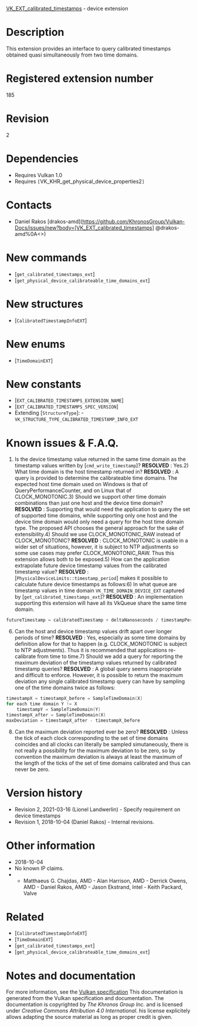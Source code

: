 [VK_EXT_calibrated_timestamps](https://www.khronos.org/registry/vulkan/specs/1.3-extensions/man/html/VK_EXT_calibrated_timestamps.html) - device extension

# Description
This extension provides an interface to query calibrated timestamps obtained
quasi simultaneously from two time domains.

# Registered extension number
185

# Revision
2

# Dependencies
- Requires Vulkan 1.0
- Requires `[`VK_KHR_get_physical_device_properties2`]`

# Contacts
- Daniel Rakos [drakos-amd](https://github.com/KhronosGroup/Vulkan-Docs/issues/new?body=[VK_EXT_calibrated_timestamps] @drakos-amd%0A<<Here describe the issue or question you have about the VK_EXT_calibrated_timestamps extension>>)

# New commands
- [`get_calibrated_timestamps_ext`]
- [`get_physical_device_calibrateable_time_domains_ext`]

# New structures
- [`CalibratedTimestampInfoEXT`]

# New enums
- [`TimeDomainEXT`]

# New constants
- [`EXT_CALIBRATED_TIMESTAMPS_EXTENSION_NAME`]
- [`EXT_CALIBRATED_TIMESTAMPS_SPEC_VERSION`]
- Extending [`StructureType`]:  - `VK_STRUCTURE_TYPE_CALIBRATED_TIMESTAMP_INFO_EXT`

# Known issues & F.A.Q.
1) Is the device timestamp value returned in the same time domain as the
timestamp values written by [`cmd_write_timestamp`]? **RESOLVED** : Yes.2) What time domain is the host timestamp returned in? **RESOLVED** : A query is provided to determine the calibrateable time domains.
The expected host time domain used on Windows is that of
QueryPerformanceCounter, and on Linux that of CLOCK_MONOTONIC.3) Should we support other time domain combinations than just one host and
the device time domain? **RESOLVED** : Supporting that would need the application to query the set of
supported time domains, while supporting only one host and the device time
domain would only need a query for the host time domain type.
The proposed API chooses the general approach for the sake of extensibility.4) Should we use CLOCK_MONOTONIC_RAW instead of CLOCK_MONOTONIC? **RESOLVED** : CLOCK_MONOTONIC is usable in a wider set of situations, however,
it is subject to NTP adjustments so some use cases may prefer
CLOCK_MONOTONIC_RAW.
Thus this extension allows both to be exposed.5) How can the application extrapolate future device timestamp values from
the calibrated timestamp value? **RESOLVED** : [`PhysicalDeviceLimits::timestamp_period`] makes it
possible to calculate future device timestamps as follows:6) In what queue are timestamp values in time domain
`VK_TIME_DOMAIN_DEVICE_EXT` captured by
[`get_calibrated_timestamps_ext`]? **RESOLVED** : An implementation supporting this extension will have all its
VkQueue share the same time domain.
```c
futureTimestamp = calibratedTimestamp + deltaNanoseconds / timestampPeriod
```
6) Can the host and device timestamp values drift apart over longer periods
of time? **RESOLVED** : Yes, especially as some time domains by definition allow for
that to happen (e.g. CLOCK_MONOTONIC is subject to NTP adjustments).
Thus it is recommended that applications re-calibrate from time to time.7) Should we add a query for reporting the maximum deviation of the
timestamp values returned by calibrated timestamp queries? **RESOLVED** : A global query seems inappropriate and difficult to enforce.
However, it is possible to return the maximum deviation any single
calibrated timestamp query can have by sampling one of the time domains
twice as follows:
```c
timestampX = timestampX_before = SampleTimeDomain(X)
for each time domain Y != X
    timestampY = SampleTimeDomain(Y)
timestampX_after = SampleTimeDomain(X)
maxDeviation = timestampX_after - timestampX_before
```
8) Can the maximum deviation reported ever be zero? **RESOLVED** : Unless the tick of each clock corresponding to the set of time
domains coincides and all clocks can literally be sampled simutaneously,
there is not really a possibility for the maximum deviation to be zero, so
by convention the maximum deviation is always at least the maximum of the
length of the ticks of the set of time domains calibrated and thus can never
be zero.

# Version history
- Revision 2, 2021-03-16 (Lionel Landwerlin)  - Specify requirement on device timestamps 
- Revision 1, 2018-10-04 (Daniel Rakos)  - Internal revisions.

# Other information
* 2018-10-04
* No known IP claims.
*   - Matthaeus G. Chajdas, AMD  - Alan Harrison, AMD  - Derrick Owens, AMD  - Daniel Rakos, AMD  - Jason Ekstrand, Intel  - Keith Packard, Valve

# Related
- [`CalibratedTimestampInfoEXT`]
- [`TimeDomainEXT`]
- [`get_calibrated_timestamps_ext`]
- [`get_physical_device_calibrateable_time_domains_ext`]

# Notes and documentation
For more information, see the [Vulkan specification](https://www.khronos.org/registry/vulkan/specs/1.3-extensions/html/vkspec.html)
This documentation is generated from the Vulkan specification and documentation.
The documentation is copyrighted by *The Khronos Group Inc.* and is licensed under *Creative Commons Attribution 4.0 International*.
his license explicitely allows adapting the source material as long as proper credit is given.
        